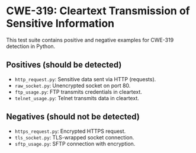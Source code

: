 # CWE-319: Cleartext Transmission of Sensitive Information

This test suite contains positive and negative examples for CWE-319 detection in Python.

## Positives (should be detected)
- `http_request.py`: Sensitive data sent via HTTP (requests).
- `raw_socket.py`: Unencrypted socket on port 80.
- `ftp_usage.py`: FTP transmits credentials in cleartext.
- `telnet_usage.py`: Telnet transmits data in cleartext.

## Negatives (should not be detected)
- `https_request.py`: Encrypted HTTPS request.
- `tls_socket.py`: TLS-wrapped socket connection.
- `sftp_usage.py`: SFTP connection with encryption.
